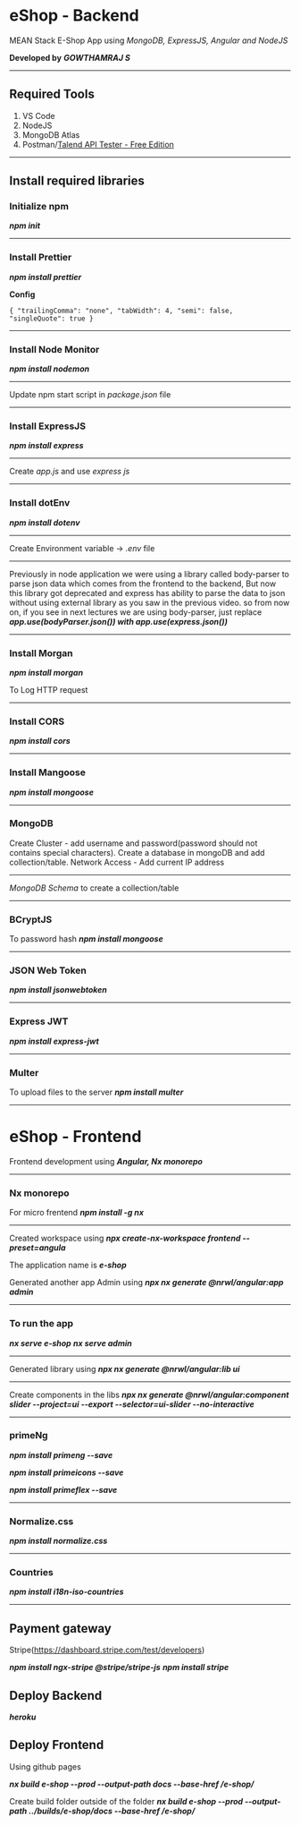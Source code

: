# eShop - Backend

MEAN Stack E-Shop App using _MongoDB, ExpressJS, Angular and NodeJS_

**Developed by** **_GOWTHAMRAJ S_**

---

## Required Tools

1. VS Code
2. NodeJS
3. MongoDB Atlas
4. Postman/[Talend API Tester - Free Edition](https://chrome.google.com/webstore/detail/aejoelaoggembcahagimdiliamlcdmfm)

---

## Install required libraries

### Initialize npm

**_npm init_**

---

### Install Prettier

**_npm install prettier_**

**Config**

`{
"trailingComma": "none",
"tabWidth": 4,
"semi": false,
"singleQuote": true
}`

---

### Install Node Monitor

**_npm install nodemon_**

---

Update npm start script in _package.json_ file

---

### Install ExpressJS

**_npm install express_**

---

Create _app.js_ and use _express js_

---

### Install dotEnv

**_npm install dotenv_**

---

Create Environment variable -> _.env_ file

---

Previously in node application we were using a library called body-parser to parse json data which comes from the frontend to the backend, But now this library got deprecated and express has ability to parse the data to json without using external library as you saw in the previous video. so from now on, if you see in next lectures we are using body-parser, just replace **_app.use(bodyParser.json()) with app.use(express.json())_**

---

### Install Morgan

**_npm install morgan_**

To Log HTTP request

---

### Install CORS

**_npm install cors_**

---

### Install Mangoose

**_npm install mongoose_**

---

### MongoDB

Create Cluster - add username and password(password should not contains special characters).
Create a database in mongoDB and add collection/table.
Network Access - Add current IP address

---

_MongoDB Schema_ to create a collection/table

---

### BCryptJS

To password hash
**_npm install mongoose_**

---

### JSON Web Token

**_npm install jsonwebtoken_**

---

### Express JWT

**_npm install express-jwt_**

---

### Multer

To upload files to the server
**_npm install multer_**

---

# eShop - Frontend

Frontend development using **_Angular, Nx monorepo_**

---

### Nx monorepo

For micro frentend
**_npm install -g nx_**

---

Created workspace using **_npx create-nx-workspace frontend --preset=angula_**

The application name is **_e-shop_**

Generated another app Admin using **_npx nx generate @nrwl/angular:app admin_**

---

### To run the app

**_nx serve e-shop_**
**_nx serve admin_**

---

Generated library using **_npx nx generate @nrwl/angular:lib ui_**

---

Create components in the libs
**_npx nx generate @nrwl/angular:component slider --project=ui --export --selector=ui-slider --no-interactive_**

---

### primeNg

**_npm install primeng --save_**

**_npm install primeicons --save_**

**_npm install primeflex --save_**

---

### Normalize.css

**_npm install normalize.css_**

---

### Countries

**_npm install i18n-iso-countries_**

---

## Payment gateway

Stripe(https://dashboard.stripe.com/test/developers)

**_npm install ngx-stripe @stripe/stripe-js_**
**_npm install stripe_**

## Deploy Backend

**_heroku_**

## Deploy Frontend

Using github pages

**_nx build e-shop --prod --output-path docs --base-href /e-shop/_**

Create build folder outside of the folder
**_nx build e-shop --prod --output-path ../builds/e-shop/docs --base-href /e-shop/_**
